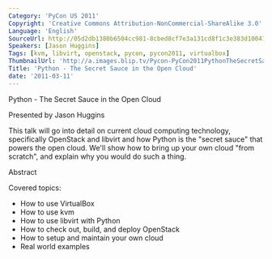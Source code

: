 ```yaml
---
Category: 'PyCon US 2011'
Copyright: 'Creative Commons Attribution-NonCommercial-ShareAlike 3.0'
Language: 'English'
SourceUrl: http://05d2db1380b6504cc981-8cbed8cf7e3a131cd8f1c3e383d10041.r93.cf2.rackcdn.com/pycon-us-2011/372_python-the-secret-sauce-in-the-open-cloud.mp4
Speakers: [Jason Huggins]
Tags: [kvm, libvirt, openstack, pycon, pycon2011, virtualbox]
ThumbnailUrl: 'http://a.images.blip.tv/Pycon-PyCon2011PythonTheSecretSauceInTheOpenCloud789.png'
Title: 'Python - The Secret Sauce in the Open Cloud'
date: '2011-03-11'
---
```

Python - The Secret Sauce in the Open Cloud

Presented by Jason Huggins

This talk will go into detail on current cloud computing technology,
specifically OpenStack and libvirt and how Python is the "secret sauce" that
powers the open cloud. We'll show how to bring up your own cloud "from
scratch", and explain why you would do such a thing.

Abstract

Covered topics:

  * How to use VirtualBox 
  * How to use kvm 
  * How to use libvirt with Python 
  * How to check out, build, and deploy OpenStack 
  * How to setup and maintain your own cloud 
  * Real world examples 
